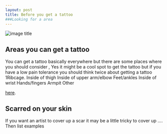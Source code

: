 ```yaml
---
layout: post
title: Before you get a tattoo 
###Looking for a area 
---
```


![image title](/images/)

## Areas you can get a tattoo

You can get a tattoo basically everywhere but there are  some places where you should consider , 
Yes it might be a cool spot to get the tattoo but if you have a low pain tolerance you should think twice about getting a tattoo   
1Ribcage. Inside of thigh
Inside of upper arm/elbow
Feet/ankles
Inside of wrist
Hands/fingers
Armpit
Other 

[here](https://www.cosmopolitan.com/uk/body/health/.../tattoo-pain-most-painful-places-body/
).

## Scarred on your skin 

If you want an artist to cover up a scar it may be a little tricky to cover up …. Then list examples 
